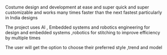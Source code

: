 Costume design and development at ease and super quick and super customizable
and works many times faster than the next fastest particularly in India designs

The project uses AI , Embedded systems and robotics engineering for design and embedded systems ,robotics for stitching to improve efficiency by multiple times

The user will get the option to choose their preferred style ,trend and model
